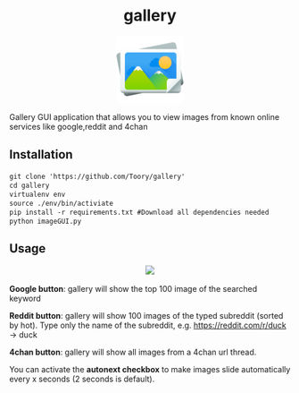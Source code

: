 <h1 align="center"> gallery </h1>
<p align="center"> 
  <img src="https://github.com/Toory/gallery/raw/master/gallery.png"  width="120" height="120">
</p>

Gallery GUI application that allows you to view images from known online services like google,reddit and 4chan

## Installation

	git clone 'https://github.com/Toory/gallery'
	cd gallery
	virtualenv env
	source ./env/bin/activiate
	pip install -r requirements.txt #Download all dependencies needed
	python imageGUI.py
  
## Usage
<p align="center"> 
  <img src="https://i.imgur.com/QmL2TC9.gif">
</p>

**Google button**: gallery will show the top 100 image of the searched keyword

**Reddit button**: gallery will show 100 images of the typed subreddit (sorted by hot). Type only the name of the subreddit, e.g. https://reddit.com/r/duck -> duck

**4chan button**: gallery will show all images from a 4chan url thread.

You can activate the **autonext checkbox** to make images slide automatically every x seconds (2 seconds is default).

